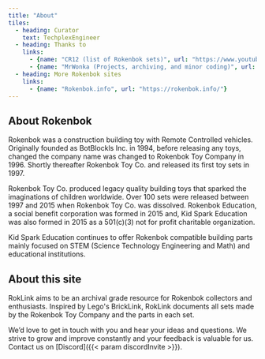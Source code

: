 ```yaml
---
title: "About"
tiles:
  - heading: Curator
    text: TechplexEngineer
  - heading: Thanks to
    links:
      - {name: "CR12 (list of Rokenbok sets)", url: "https://www.youtube.com/channel/UC5h15cv-wu2yqpdr8byvYEw"}
      - {name: "MrWonka (Projects, archiving, and minor coding)", url: "https://mrwonka.com/"}
  - heading: More Rokenbok sites
    links:
      - {name: "Rokenbok.info", url: "https://rokenbok.info/"}
---
```

## About Rokenbok

Rokenbok was a construction building toy with Remote Controlled vehicles. Originally founded as BotBlockls Inc. in 1994, before releasing any toys, changed the company name was changed to Rokenbok Toy Company in 1996. Shortly thereafter Rokenbok Toy Co. and released its first toy sets in 1997.

Rokenbok Toy Co. produced legacy quality building toys that sparked the imaginations of children worldwide. Over 100 sets were released between 1997 and 2015 when Rokenbok Toy Co. was dissolved. Rokenbok Education, a social benefit corporation was formed in 2015 and, Kid Spark Education was also formed in 2015 as a 501(c)(3) not for profit charitable organization.

Kid Spark Education continues to offer Rokenbok compatible building parts mainly focused on STEM (Science Technology Engineering and Math) and educational institutions.

## About this site

RokLink aims to be an archival grade resource for Rokenbok collectors and enthusiasts. Inspired by Lego's BrickLink, RokLink documents all sets made by the Rokenbok Toy Company and the parts in each set.

We’d love to get in touch with you and hear your ideas and
questions. We strive to grow and improve constantly and your feedback
is valuable for us. Contact us on [Discord]({{< param discordInvite >}}).

